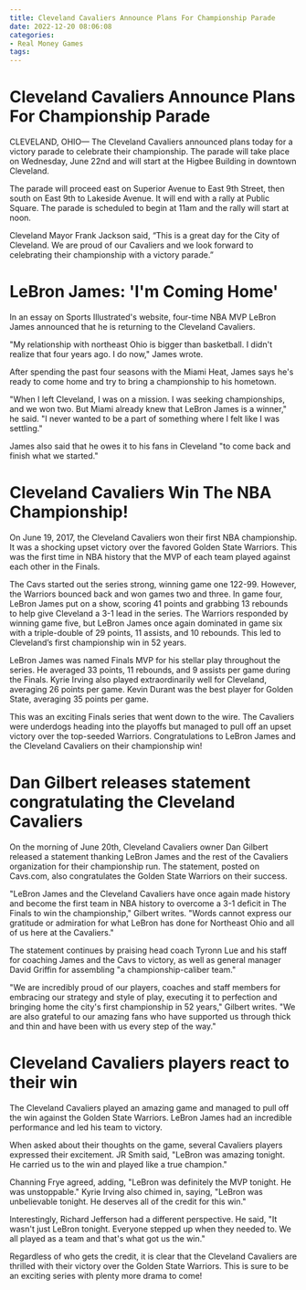 ```yaml
---
title: Cleveland Cavaliers Announce Plans For Championship Parade
date: 2022-12-20 08:06:08
categories:
- Real Money Games
tags:
---
```



#  Cleveland Cavaliers Announce Plans For Championship Parade

CLEVELAND, OHIO— The Cleveland Cavaliers announced plans today for a victory parade to celebrate their championship. The parade will take place on Wednesday, June 22nd and will start at the Higbee Building in downtown Cleveland.

The parade will proceed east on Superior Avenue to East 9th Street, then south on East 9th to Lakeside Avenue. It will end with a rally at Public Square. The parade is scheduled to begin at 11am and the rally will start at noon.

Cleveland Mayor Frank Jackson said, “This is a great day for the City of Cleveland. We are proud of our Cavaliers and we look forward to celebrating their championship with a victory parade.”

#  LeBron James: 'I'm Coming Home'

In an essay on Sports Illustrated's website, four-time NBA MVP LeBron James announced that he is returning to the Cleveland Cavaliers.

"My relationship with northeast Ohio is bigger than basketball. I didn't realize that four years ago. I do now," James wrote.

After spending the past four seasons with the Miami Heat, James says he's ready to come home and try to bring a championship to his hometown.

"When I left Cleveland, I was on a mission. I was seeking championships, and we won two. But Miami already knew that LeBron James is a winner," he said. "I never wanted to be a part of something where I felt like I was settling."

James also said that he owes it to his fans in Cleveland "to come back and finish what we started."

#  Cleveland Cavaliers Win The NBA Championship!

On June 19, 2017, the Cleveland Cavaliers won their first NBA championship. It was a shocking upset victory over the favored Golden State Warriors. This was the first time in NBA history that the MVP of each team played against each other in the Finals.

The Cavs started out the series strong, winning game one 122-99. However, the Warriors bounced back and won games two and three. In game four, LeBron James put on a show, scoring 41 points and grabbing 13 rebounds to help give Cleveland a 3-1 lead in the series. The Warriors responded by winning game five, but LeBron James once again dominated in game six with a triple-double of 29 points, 11 assists, and 10 rebounds. This led to Cleveland’s first championship win in 52 years.

LeBron James was named Finals MVP for his stellar play throughout the series. He averaged 33 points, 11 rebounds, and 9 assists per game during the Finals. Kyrie Irving also played extraordinarily well for Cleveland, averaging 26 points per game. Kevin Durant was the best player for Golden State, averaging 35 points per game.

This was an exciting Finals series that went down to the wire. The Cavaliers were underdogs heading into the playoffs but managed to pull off an upset victory over the top-seeded Warriors. Congratulations to LeBron James and the Cleveland Cavaliers on their championship win!

#  Dan Gilbert releases statement congratulating the Cleveland Cavaliers

On the morning of June 20th, Cleveland Cavaliers owner Dan Gilbert released a statement thanking LeBron James and the rest of the Cavaliers organization for their championship run. The statement, posted on Cavs.com, also congratulates the Golden State Warriors on their success.

"LeBron James and the Cleveland Cavaliers have once again made history and become the first team in NBA history to overcome a 3-1 deficit in The Finals to win the championship," Gilbert writes. "Words cannot express our gratitude or admiration for what LeBron has done for Northeast Ohio and all of us here at the Cavaliers."

The statement continues by praising head coach Tyronn Lue and his staff for coaching James and the Cavs to victory, as well as general manager David Griffin for assembling "a championship-caliber team."

"We are incredibly proud of our players, coaches and staff members for embracing our strategy and style of play, executing it to perfection and bringing home the city's first championship in 52 years," Gilbert writes. "We are also grateful to our amazing fans who have supported us through thick and thin and have been with us every step of the way."

#  Cleveland Cavaliers players react to their win

The Cleveland Cavaliers played an amazing game and managed to pull off the win against the Golden State Warriors. LeBron James had an incredible performance and led his team to victory.

When asked about their thoughts on the game, several Cavaliers players expressed their excitement. JR Smith said, "LeBron was amazing tonight. He carried us to the win and played like a true champion."

Channing Frye agreed, adding, "LeBron was definitely the MVP tonight. He was unstoppable." Kyrie Irving also chimed in, saying, "LeBron was unbelievable tonight. He deserves all of the credit for this win."

Interestingly, Richard Jefferson had a different perspective. He said, "It wasn't just LeBron tonight. Everyone stepped up when they needed to. We all played as a team and that's what got us the win."

Regardless of who gets the credit, it is clear that the Cleveland Cavaliers are thrilled with their victory over the Golden State Warriors. This is sure to be an exciting series with plenty more drama to come!
